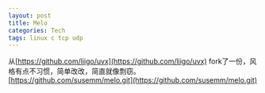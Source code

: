 ```yaml
---
layout: post
title: Melo
categories: Tech
tags: linux c tcp udp
---
```


从[https://github.com/liigo/uvx](https://github.com/liigo/uvx) fork了一份，风格有点不习惯，简单改改，简直就像剽窃。[https://github.com/susemm/melo.git](https://github.com/susemm/melo.git)
